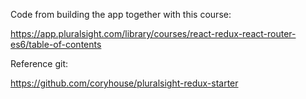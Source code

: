 Code from building the app together with this course:

https://app.pluralsight.com/library/courses/react-redux-react-router-es6/table-of-contents

Reference git:

https://github.com/coryhouse/pluralsight-redux-starter
